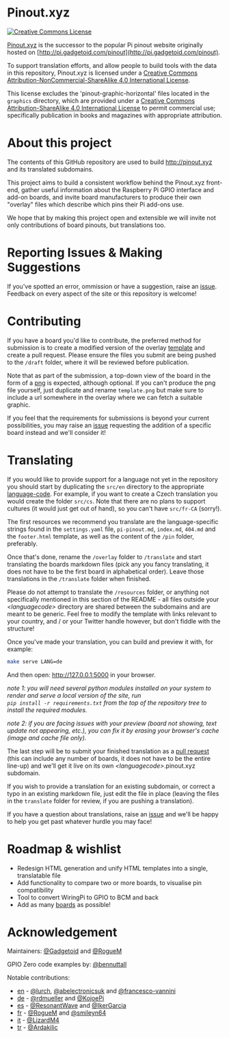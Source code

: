 # Pinout.xyz

<a rel="license" href="http://creativecommons.org/licenses/by-nc-sa/4.0/"><img alt="Creative Commons License" style="border-width:0" src="https://i.creativecommons.org/l/by-nc-sa/4.0/88x31.png" /></a>

[Pinout.xyz](http://pinout.xyz/) is the successor to the popular Pi pinout website originally hosted on [http://pi.gadgetoid.com/pinout](http://pi.gadgetoid.com/pinout).

To support translation efforts, and allow people to build tools with the data in this repository, Pinout.xyz is licensed under a [Creative Commons Attribution-NonCommercial-ShareAlike 4.0 International License](http://creativecommons.org/licenses/by-nc-sa/4.0/).

This license excludes the 'pinout-graphic-horizontal' files located in the `graphics` directory, which are provided under a [Creative Commons Attribution-ShareAlike 4.0 International License](http://creativecommons.org/licenses/by-sa/4.0/) to permit commercial use; specifically publication in books and magazines with appropriate attribution.

# About this project

The contents of this GitHub repository are used to build http://pinout.xyz and its translated subdomains.

This project aims to build a consistent workflow behind the Pinout.xyz front-end, gather useful information about the Raspberry Pi GPIO interface and add-on boards, and invite board manufacturers to produce their own "overlay" files which describe which pins their Pi add-ons use.

We hope that by making this project open and extensible we will invite not only contributions of board pinouts, but translations too.

# Reporting Issues & Making Suggestions

If you've spotted an error, ommission or have a suggestion, raise an [issue](https://github.com/Gadgetoid/Pinout.xyz/issues). Feedback on every aspect of the site or this repository is welcome!

# Contributing

If you have a board you'd like to contribute, the preferred method for submission is to create a modified version of the overlay [template](https://github.com/Gadgetoid/Pinout.xyz/blob/master/draft/overlay/template.md) and create a pull request. Please ensure the files you submit are being pushed to the `/draft` folder, where it will be reviewed before publication.

Note that as part of the submission, a top-down view of the board in the form of a [png](https://github.com/Gadgetoid/Pinout.xyz/blob/master/draft/boards/template.png) is expected, although optional. If you can't produce the png file yourself, just duplicate and rename `template.png` but make sure to include a url somewhere in the overlay where we can fetch a suitable graphic.

If you feel that the requirements for submissions is beyond your current possibilities, you may raise an [issue](https://github.com/Gadgetoid/Pinout.xyz/issues) requesting the addition of a specific board instead and we'll consider it!

# Translating

If you would like to provide support for a language not yet in the repository you should start by duplicating the `src/en` directory to the appropriate [language-code](https://en.wikipedia.org/wiki/List_of_ISO_639-1_codes). For example, if you want to create a Czech translation you would create the folder `src/cs`. Note that there are no plans to support cultures (it would just get out of hand), so you can't have `src/fr-CA` (sorry!).

The first resources we recommend you translate are the language-specific strings found in the `settings.yaml` file, `pi-pinout.md`, `index.md`, `404.md` and the `footer.html` template, as well as the content of the `/pin` folder, preferably.

Once that's done, rename the `/overlay` folder to `/translate` and start translating the boards markdown files (pick any you fancy translating, it does not have to be the first board in alphabetical order). Leave those translations in the `/translate` folder when finished.

Please do not attempt to translate the `/resources` folder, or anything not specifically mentioned in this section of the README - all files outside your *&lt;languagecode&gt;* directory are shared between the subdomains and are meant to be generic. Feel free to modify the template with links relevant to your country, and / or your Twitter handle however, but don't fiddle with the structure!

Once you've made your translation, you can build and preview it with, for example:

```bash
make serve LANG=de
```

And then open: http://127.0.0.1:5000 in your browser.

*note 1: you will need several python modules installed on your system to render and serve a local version of the site, run*  
*`pip install -r requirements.txt` from the top of the repository tree to install the required modules.*

*note 2: if you are facing issues with your preview (board not showing, text update not appearing, etc.), you can fix it by erasing your browser's cache (image and cache file only).*

The last step will be to submit your finished translation as a [pull request](https://github.com/Gadgetoid/Pinout.xyz/pulls) (this can include any number of boards, it does not have to be the entire line-up) and we'll get it live on its own *&lt;languagecode&gt;*.pinout.xyz subdomain.

If you wish to provide a translation for an existing subdomain, or correct a typo in an existing markdown file, just edit the file in place (leaving the files in the `translate` folder for review, if you are pushing a translation).

If you have a question about translations, raise an [issue](https://github.com/Gadgetoid/Pinout.xyz/issues) and we'll be happy to help you get past whatever hurdle you may face!


# Roadmap &amp; wishlist

* Redesign HTML generation and unify HTML templates into a single, translatable file
* Add functionality to compare two or more boards, to visualise pin compatibility
* Tool to convert WiringPi to GPIO to BCM and back
* Add as many [boards](http://pinout.xyz/boards) as possible!

# Acknowledgement

Maintainers: [@Gadgetoid](https://github.com/Gadgetoid) and [@RogueM](https://github.com/RogueM)

GPIO Zero code examples by: [@bennuttall](https://github.com/bennuttall)

Notable contributions:

* [en](http://pinout.xyz/) - [@lurch](https://github.com/lurch), [@abelectronicsuk](https://github.com/abelectronicsuk) and [@francesco-vannini](https://github.com/francesco-vannini)
* [de](http://de.pinout.xyz/) - [@rdmueller](https://github.com/rdmueller) and [@KojoePi](https://github.com/KojoePi)
* [es](http://es.pinout.xyz/) - [@ResonantWave](https://github.com/ResonantWave) and [@IkerGarcia](https://github.com/IkerGarcia)
* [fr](http://fr.pinout.xyz/) - [@RogueM](https://github.com/RogueM) and [@smileyn64](https://github.com/smileyn64)
* [it](http://it.pinout.xyz/) - [@LizardM4](https://github.com/LizardM4)
* [tr](http://tr.pinout.xyz/) - [@Ardakilic](https://github.com/Ardakilic)
